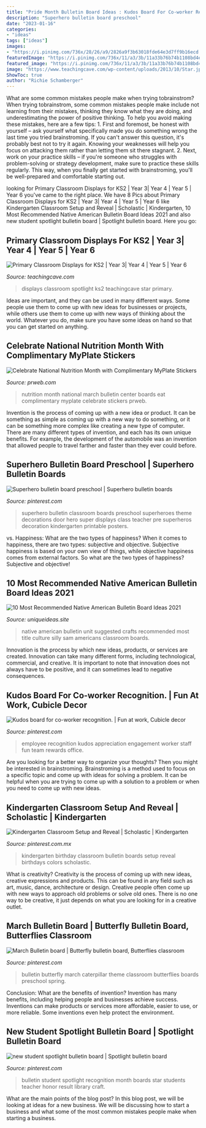 ```yaml
---
title: "Pride Month Bulletin Board Ideas : Kudos Board For Co-worker Recognition."
description: "Superhero bulletin board preschool"
date: "2023-01-16"
categories:
- "ideas"
tags: ["ideas"]
images:
- "https://i.pinimg.com/736x/28/26/a9/2826a9f3b63018fde64e3d7ff9b16ecd.jpg"
featuredImage: "https://i.pinimg.com/736x/11/a3/3b/11a33b76b74b1108bd4e1339961befef.jpg"
featured_image: "https://i.pinimg.com/736x/11/a3/3b/11a33b76b74b1108bd4e1339961befef.jpg"
image: "https://www.teachingcave.com/wp-content/uploads/2013/10/Star.jpg"
ShowToc: true
author: "Richie Schamberger"
---
```



What are some common mistakes people make when trying tobrainstrom?
When trying tobrainstrom, some common mistakes people make include not learning from their mistakes, thinking they know what they are doing, and underestimating the power of positive thinking. To help you avoid making these mistakes, here are a few tips: 1. First and foremost, be honest with yourself – ask yourself what specifically made you do something wrong the last time you tried brainstroming. If you can't answer this question, it's probably best not to try it again. Knowing your weaknesses will help you focus on attacking them rather than letting them sit there stagnant. 2. Next, work on your practice skills – if you're someone who struggles with problem-solving or strategy development, make sure to practice these skills regularly. This way, when you finally get started with brainstroming, you'll be well-prepared and comfortable starting out. 
	

		
looking for Primary Classroom Displays for KS2 | Year 3| Year 4 | Year 5 | Year 6 you've came to the right place. We have 8 Pics about Primary Classroom Displays for KS2 | Year 3| Year 4 | Year 5 | Year 6 like Kindergarten Classroom Setup and Reveal | Scholastic | Kindergarten, 10 Most Recommended Native American Bulletin Board Ideas 2021 and also new student spotlight bulletin board | Spotlight bulletin board. Here you go:
		
    
## Primary Classroom Displays For KS2 | Year 3| Year 4 | Year 5 | Year 6

<img loading=lazy src="https://www.teachingcave.com/wp-content/uploads/2013/10/Star.jpg" onerror="this.onerror=null;this.src='https://tse1.mm.bing.net/th?id=OIP.JSM7LuKsOx9R3LmZ2Li0awHaJ4&amp;pid=15.1';" alt="Primary Classroom Displays for KS2 | Year 3| Year 4 | Year 5 | Year 6">

_Source: teachingcave.com_

>displays classroom spotlight ks2 teachingcave star primary. 

	

Ideas are important, and they can be used in many different ways. Some people use them to come up with new ideas for businesses or projects, while others use them to come up with new ways of thinking about the world. Whatever you do, make sure you have some ideas on hand so that you can get started on anything.

    
## Celebrate National Nutrition Month With Complimentary MyPlate Stickers

<img loading=lazy src="http://ww1.prweb.com/prfiles/2015/02/05/12498111/912015.jpg" onerror="this.onerror=null;this.src='https://tse4.mm.bing.net/th?id=OIP.-ZNePgWSW_xEOhuDMMVaNAHaFg&amp;pid=15.1';" alt="Celebrate National Nutrition Month with Complimentary MyPlate Stickers">

_Source: prweb.com_

>nutrition month national march bulletin center boards eat complimentary myplate celebrate stickers prweb. 

	

Invention is the process of coming up with a new idea or product. It can be something as simple as coming up with a new way to do something, or it can be something more complex like creating a new type of computer. There are many different types of invention, and each has its own unique benefits. For example, the development of the automobile was an invention that allowed people to travel farther and faster than they ever could before.

    
## Superhero Bulletin Board Preschool | Superhero Bulletin Boards

<img loading=lazy src="https://i.pinimg.com/736x/89/c2/6e/89c26eac9365e4e8adb9f163e562eff8.jpg" onerror="this.onerror=null;this.src='https://tse3.mm.bing.net/th?id=OIP.dDnBoRsk3wnIsnT2wCKUKwHaJ3&amp;pid=15.1';" alt="Superhero bulletin board preschool | Superhero bulletin boards">

_Source: pinterest.com_

>superhero bulletin classroom boards preschool superheroes theme decorations door hero super displays class teacher pre superheros decoration kindergarten printable posters. 

	

vs. Happiness: What are the two types of happiness?
When it comes to happiness, there are two types: subjective and objective. Subjective happiness is based on your own view of things, while objective happiness comes from external factors. So what are the two types of happiness? Subjective and objective!

    
## 10 Most Recommended Native American Bulletin Board Ideas 2021

<img loading=lazy src="https://www.uniqueideas.site/wp-content/uploads/native-american-unit-with-bulletin-board-ideas-crafts-suggested.jpg" onerror="this.onerror=null;this.src='https://tse3.mm.bing.net/th?id=OIP.YgCicsQ65s-_p-CKVgbSSQHaFj&amp;pid=15.1';" alt="10 Most Recommended Native American Bulletin Board Ideas 2021">

_Source: uniqueideas.site_

>native american bulletin unit suggested crafts recommended most title culture silly sam americans classroom boards. 

	

Innovation is the process by which new ideas, products, or services are created. Innovation can take many different forms, including technological, commercial, and creative. It is important to note that innovation does not always have to be positive, and it can sometimes lead to negative consequences.

    
## Kudos Board For Co-worker Recognition. | Fun At Work, Cubicle Decor

<img loading=lazy src="https://i.pinimg.com/736x/9b/20/d0/9b20d00dcaa9ac9398709e76efc3e31a--engagement-ideas-employee-engagement.jpg" onerror="this.onerror=null;this.src='https://tse2.mm.bing.net/th?id=OIP.BIBJYXP5iBDEFJIiTRWUjgHaFj&amp;pid=15.1';" alt="Kudos board for co-worker recognition. | Fun at work, Cubicle decor">

_Source: pinterest.com_

>employee recognition kudos appreciation engagement worker staff fun team rewards office. 

	

Are you looking for a better way to organize your thoughts? Then you might be interested in brainstroming. Brainstroming is a method used to focus on a specific topic and come up with ideas for solving a problem. It can be helpful when you are trying to come up with a solution to a problem or when you need to come up with new ideas.

    
## Kindergarten Classroom Setup And Reveal | Scholastic | Kindergarten

<img loading=lazy src="https://i.pinimg.com/736x/11/a3/3b/11a33b76b74b1108bd4e1339961befef.jpg" onerror="this.onerror=null;this.src='https://tse3.mm.bing.net/th?id=OIP.FvQuT6Zn2Rykuv-fwaK-IwHaFj&amp;pid=15.1';" alt="Kindergarten Classroom Setup and Reveal | Scholastic | Kindergarten">

_Source: pinterest.com.mx_

>kindergarten birthday classroom bulletin boards setup reveal birthdays colors scholastic. 

	

What is creativity?
Creativity is the process of coming up with new ideas, creative expressions and products. This can be found in any field such as art, music, dance, architecture or design. Creative people often come up with new ways to approach old problems or solve old ones. There is no one way to be creative, it just depends on what you are looking for in a creative outlet.

    
## March Bulletin Board | Butterfly Bulletin Board, Butterflies Classroom

<img loading=lazy src="https://i.pinimg.com/736x/28/26/a9/2826a9f3b63018fde64e3d7ff9b16ecd.jpg" onerror="this.onerror=null;this.src='https://tse3.mm.bing.net/th?id=OIP.H2ID1fUy-rwkJYTz9oy1tgHaFj&amp;pid=15.1';" alt="March Bulletin board | Butterfly bulletin board, Butterflies classroom">

_Source: pinterest.com_

>bulletin butterfly march caterpillar theme classroom butterflies boards preschool spring. 

	

Conclusion: What are the benefits of invention?
Invention has many benefits, including helping people and businesses achieve success. Inventions can make products or services more affordable, easier to use, or more reliable. Some inventions even help protect the environment.

    
## New Student Spotlight Bulletin Board | Spotlight Bulletin Board

<img loading=lazy src="https://i.pinimg.com/736x/c9/cf/2f/c9cf2f9d3887dea005d6f27e14264f21--spotlight-bulletin-board-recognition-ideas.jpg" onerror="this.onerror=null;this.src='https://tse3.mm.bing.net/th?id=OIP.3n0yYymLkgIKfmIQmW2gcgHaJ3&amp;pid=15.1';" alt="new student spotlight bulletin board | Spotlight bulletin board">

_Source: pinterest.com_

>bulletin student spotlight recognition month boards star students teacher honor result library craft. 

	

What are the main points of the blog post?
In this blog post, we will be looking at ideas for a new business. We will be discussing how to start a business and what some of the most common mistakes people make when starting a business.

